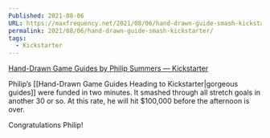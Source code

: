 ```yaml
---
Published: 2021-08-06
URL: https://maxfrequency.net/2021/08/06/hand-drawn-guide-smash-kickstarter/
permalink: 2021/08/06/hand-drawn-guide-smash-kickstarter/
tags:
  - Kickstarter
---
```

[Hand-Drawn Game Guides by Philip Summers — Kickstarter](https://www.kickstarter.com/projects/handdrawngameguides/hand-drawn-game-guides)

Philip’s [[Hand-Drawn Game Guides Heading to Kickstarter|gorgeous guides]] were funded in two minutes. It smashed through all stretch goals in another 30 or so. At this rate, he will hit $100,000 before the afternoon is over.

Congratulations Philip!